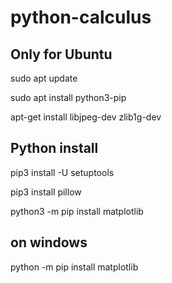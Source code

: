# python-calculus

## Only for Ubuntu
sudo apt update

sudo apt install python3-pip

apt-get install libjpeg-dev zlib1g-dev


## Python install
pip3 install -U setuptools

pip3 install pillow

python3 -m pip install matplotlib


## on windows
python -m pip install matplotlib

